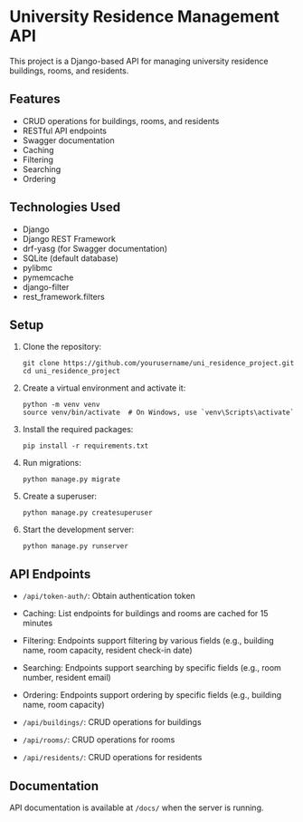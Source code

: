 # University Residence Management API

This project is a Django-based API for managing university residence buildings, rooms, and residents.

## Features

- CRUD operations for buildings, rooms, and residents
- RESTful API endpoints
- Swagger documentation
- Caching
- Filtering
- Searching
- Ordering

## Technologies Used

- Django
- Django REST Framework
- drf-yasg (for Swagger documentation)
- SQLite (default database)
- pylibmc
- pymemcache
- django-filter
- rest_framework.filters

## Setup

1. Clone the repository:

   ```
   git clone https://github.com/yourusername/uni_residence_project.git
   cd uni_residence_project
   ```

2. Create a virtual environment and activate it:

   ```
   python -m venv venv
   source venv/bin/activate  # On Windows, use `venv\Scripts\activate`
   ```

3. Install the required packages:

   ```
   pip install -r requirements.txt
   ```

4. Run migrations:

   ```
   python manage.py migrate
   ```

5. Create a superuser:

   ```
   python manage.py createsuperuser
   ```

6. Start the development server:
   ```
   python manage.py runserver
   ```

## API Endpoints
- `/api/token-auth/`: Obtain authentication token
- Caching: List endpoints for buildings and rooms are cached for 15 minutes
- Filtering: Endpoints support filtering by various fields (e.g., building name, room capacity, resident check-in date)
- Searching: Endpoints support searching by specific fields (e.g., room number, resident email)
- Ordering: Endpoints support ordering by specific fields (e.g., building name, room capacity)

- `/api/buildings/`: CRUD operations for buildings
- `/api/rooms/`: CRUD operations for rooms
- `/api/residents/`: CRUD operations for residents

## Documentation

API documentation is available at `/docs/` when the server is running.
